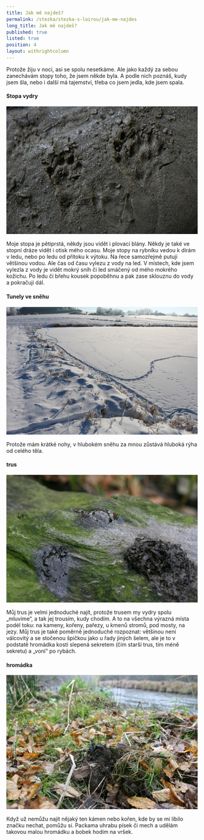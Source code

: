 ```yaml
---
title: Jak mě najdeš?
permalink: /stezka/stezka-s-loirou/jak-me-najdes
long_title: Jak mě najdeš?
published: true
listed: true
position: 4
layout: withrightcolumn
---
```

Protože žiju v noci, asi se spolu nesetkáme. Ale jako každý za sebou
zanechávám stopy toho, že jsem někde byla. A podle nich poznáš, kudy
jsem šla, nebo i další má tajemství, třeba co jsem jedla, kde jsem
spala.

#### Stopa vydry

![](/uploads/MG_7591_610.jpg)

Moje stopa je pětiprstá, někdy jsou vidět i plovací blány. Někdy je také
ve stopní dráze vidět i otisk mého ocasu. Moje stopy na rybníku vedou k
dírám v ledu, nebo po ledu od přítoku k výtoku. Na řece samozřejmě
putuji většinou vodou. Ale čas od času vylezu z vody na led. V místech,
kde jsem vylezla z vody je vidět mokrý sníh či led smáčený od mého
mokrého kožichu. Po ledu či břehu kousek popoběhnu a pak zase sklouznu
do vody a pokračuji dál.

#### Tunely ve sněhu

![](/uploads/IMG_0327_610.JPG)

Protože mám krátké nohy, v hlubokém sněhu za mnou zůstává hluboká rýha
od celého těla.

#### trus

![](/uploads/IMG_6407_610.JPG)

Můj trus je velmi jednoduché najít, protože trusem my vydry spolu
„mluvíme“, a tak jej trousím, kudy chodím. A to na všechna výrazná místa
podél toku: na kameny, kořeny, pařezy, u kmenů stromů, pod mosty, na
jezy. Můj trus je také poměrně jednoduché rozpoznat: většinou není
válcovitý a se stočenou špičkou jako u řady jiných šelem, ale je to v
podstatě hromádka kostí slepená sekretem (čím starší trus, tím méně
sekretu) a „voní“ po rybách.

#### hromádka

![](/uploads/IMG_6420_610.JPG)

Když už nemůžu najít nějaký ten kámen nebo kořen, kde by se mi líbilo
značku nechat, pomůžu si. Packama uhrabu písek či mech a udělám takovou
malou hromádku a bobek hodím na vršek.
